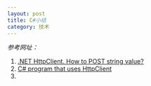 ```yaml
---
layout: post
title: C#小结
category: 技术
---
```


*参考网址：*

1. [.NET HttpClient. How to POST string value?](http://stackoverflow.com/questions/15176538/net-httpclient-how-to-post-string-value "c#")
2. [C# program that uses HttpClient](https://www.dotnetperls.com/httpclient "c#")
3. []("c#")
